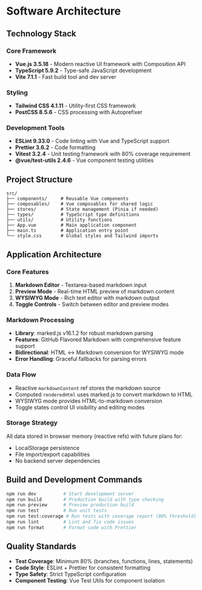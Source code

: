 # Software Architecture

## Technology Stack

### Core Framework
- **Vue.js 3.5.18** - Modern reactive UI framework with Composition API
- **TypeScript 5.9.2** - Type-safe JavaScript development
- **Vite 7.1.1** - Fast build tool and dev server

### Styling
- **Tailwind CSS 4.1.11** - Utility-first CSS framework
- **PostCSS 8.5.6** - CSS processing with Autoprefixer

### Development Tools
- **ESLint 9.33.0** - Code linting with Vue and TypeScript support
- **Prettier 3.6.2** - Code formatting
- **Vitest 3.2.4** - Unit testing framework with 80% coverage requirement
- **@vue/test-utils 2.4.6** - Vue component testing utilities

## Project Structure

```
src/
├── components/     # Reusable Vue components
├── composables/    # Vue composables for shared logic
├── stores/         # State management (Pinia if needed)
├── types/          # TypeScript type definitions
├── utils/          # Utility functions
├── App.vue         # Main application component
├── main.ts         # Application entry point
└── style.css       # Global styles and Tailwind imports
```

## Application Architecture

### Core Features
1. **Markdown Editor** - Textarea-based markdown input
2. **Preview Mode** - Real-time HTML preview of markdown content
3. **WYSIWYG Mode** - Rich text editor with markdown output
4. **Toggle Controls** - Switch between editor and preview modes

### Markdown Processing
- **Library**: marked.js v16.1.2 for robust markdown parsing
- **Features**: GitHub Flavored Markdown with comprehensive feature support
- **Bidirectional**: HTML ↔ Markdown conversion for WYSIWYG mode
- **Error Handling**: Graceful fallbacks for parsing errors

### Data Flow
- Reactive `markdownContent` ref stores the markdown source
- Computed `renderedHtml` uses marked.js to convert markdown to HTML
- WYSIWYG mode provides HTML-to-markdown conversion
- Toggle states control UI visibility and editing modes

### Storage Strategy
All data stored in browser memory (reactive refs) with future plans for:
- LocalStorage persistence
- File import/export capabilities
- No backend server dependencies

## Build and Development Commands

```bash
npm run dev          # Start development server
npm run build        # Production build with type checking
npm run preview      # Preview production build
npm run test         # Run unit tests
npm run test:coverage # Run tests with coverage report (80% threshold)
npm run lint         # Lint and fix code issues
npm run format       # Format code with Prettier
```

## Quality Standards

- **Test Coverage**: Minimum 80% (branches, functions, lines, statements)
- **Code Style**: ESLint + Prettier for consistent formatting
- **Type Safety**: Strict TypeScript configuration
- **Component Testing**: Vue Test Utils for component isolation